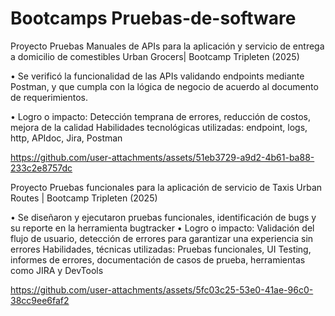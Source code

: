 # Bootcamps Pruebas-de-software

Proyecto Pruebas Manuales de APIs para la aplicación y servicio de entrega a domicilio de comestibles Urban Grocers| Bootcamp Tripleten (2025)

•	Se verificó la funcionalidad de las APIs validando endpoints mediante Postman, y que cumpla con la lógica de negocio de acuerdo al documento de requerimientos.

•	Logro o impacto:  Detección temprana de errores, reducción de costos, mejora de la calidad
Habilidades tecnológicas utilizadas:  endpoint, logs, http, APIdoc, Jira, Postman

https://github.com/user-attachments/assets/51eb3729-a9d2-4b61-ba88-233c2e8757dc

Proyecto Pruebas funcionales para la aplicación de servicio de Taxis Urban Routes | Bootcamp Tripleten (2025)

•	Se diseñaron y ejecutaron pruebas funcionales, identificación de bugs y su reporte en la herramienta bugtracker
•	Logro o impacto: Validación del flujo de usuario, detección de errores para garantizar una experiencia sin errores
Habilidades, técnicas utilizadas: Pruebas funcionales, UI Testing, informes de errores, documentación de casos de prueba, herramientas como JIRA y DevTools


https://github.com/user-attachments/assets/5fc03c25-53e0-41ae-96c0-38cc9ee6faf2



